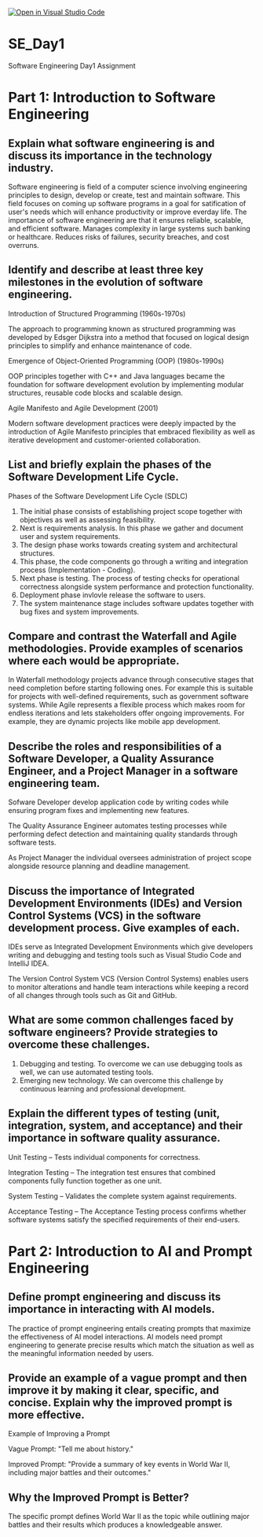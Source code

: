 [![Open in Visual Studio Code](https://classroom.github.com/assets/open-in-vscode-2e0aaae1b6195c2367325f4f02e2d04e9abb55f0b24a779b69b11b9e10269abc.svg)](https://classroom.github.com/online_ide?assignment_repo_id=18345428&assignment_repo_type=AssignmentRepo)
# SE_Day1
Software Engineering Day1 Assignment

# Part 1: Introduction to Software Engineering

## Explain what software engineering is and discuss its importance in the technology industry. 

Software engineering is field of a computer science involving engineering principles to design, develop or create, test and maintain software. This field focuses on coming up software programs in a goal for satification of user's needs which will enhance productivity or improve everday life. The importance of software engineering are that it ensures reliable, scalable, and efficient software. Manages complexity in large systems such banking or healthcare. Reduces risks of failures, security breaches, and cost overruns.


## Identify and describe at least three key milestones in the evolution of software engineering.

Introduction of Structured Programming (1960s-1970s)

The approach to programming known as structured programming was developed by Edsger Dijkstra into a method that focused on logical design principles to simplify and enhance maintenance of code.

Emergence of Object-Oriented Programming (OOP) (1980s-1990s)

OOP principles together with C++ and Java languages became the foundation for software development evolution by implementing modular structures, reusable code blocks and scalable design.

Agile Manifesto and Agile Development (2001)

Modern software development practices were deeply impacted by the introduction of Agile Manifesto principles that embraced flexibility as well as iterative development and customer-oriented collaboration.


## List and briefly explain the phases of the Software Development Life Cycle.
Phases of the Software Development Life Cycle (SDLC)

1. The initial phase consists of establishing project scope together with objectives as well as assessing feasibility.
2. Next is requirements analysis. In this phase we gather and document user and system requirements.
3. The design phase works towards creating system and architectural structures.
4. This phase, the code components go through a writing and integration process (Implementation - Coding).
5. Next phase is testing. The process of testing checks for operational correctness alongside system performance and protection functionality.
6. Deployment phase invlovle release the software to users.
7. The system maintenance stage includes software updates together with bug fixes and system improvements.


## Compare and contrast the Waterfall and Agile methodologies. Provide examples of scenarios where each would be appropriate.

In Waterfall methodology projects advance through consecutive stages that need completion before starting following ones. For example this is suitable for projects with well-defined requirements, such as government software systems.
While Agile represents a flexible process which makes room for endless iterations and lets stakeholders offer ongoing improvements. For example, they are dynamic projects like mobile app development.


## Describe the roles and responsibilities of a Software Developer, a Quality Assurance Engineer, and a Project Manager in a software engineering team.

Sofware Developer develop application code by writing codes while ensuring program fixes and implementing new features.

The Quality Assurance Engineer automates testing processes while performing defect detection and maintaining quality standards through software tests.

As Project Manager the individual oversees administration of project scope alongside resource planning and deadline management.



## Discuss the importance of Integrated Development Environments (IDEs) and Version Control Systems (VCS) in the software development process. Give examples of each.

IDEs serve as Integrated Development Environments which give developers writing and debugging and testing tools such as Visual Studio Code and IntelliJ IDEA.

The Version Control System VCS (Version Control Systems) enables users to monitor alterations and handle team interactions while keeping a record of all changes through tools such as Git and GitHub.



## What are some common challenges faced by software engineers? Provide strategies to overcome these challenges.

1. Debugging and testing. To overcome we can use debugging tools as well, we can use automated testing tools.
2. Emerging new technology. We can overcome this challenge by continuous learning and professional development. 


## Explain the different types of testing (unit, integration, system, and acceptance) and their importance in software quality assurance.

Unit Testing – Tests individual components for correctness.

Integration Testing – The integration test ensures that combined components fully function together as one unit.

System Testing – Validates the complete system against requirements.

Acceptance Testing – The Acceptance Testing process confirms whether software systems satisfy the specified requirements of their end-users.

# Part 2: Introduction to AI and Prompt Engineering


## Define prompt engineering and discuss its importance in interacting with AI models.
The practice of prompt engineering entails creating prompts that maximize the effectiveness of AI model interactions. AI models need prompt engineering to generate precise results which match the situation as well as the meaningful information needed by users.

## Provide an example of a vague prompt and then improve it by making it clear, specific, and concise. Explain why the improved prompt is more effective.
Example of Improving a Prompt

Vague Prompt: "Tell me about history."

Improved Prompt: "Provide a summary of key events in World War II, including major battles and their outcomes."

## Why the Improved Prompt is Better?

The specific prompt defines World War II as the topic while outlining major battles and their results which produces a knowledgeable answer.

